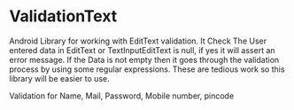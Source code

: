 # ValidationText
Android Library for working with EditText validation.
It Check The User entered data in EditText or TextInputEditText is null, if yes it will assert an error message.
If the Data is not empty then it goes through the validation process by using some regular expressions.
These are tedious work so this library will be easier to use.

Validation for
Name, Mail, Password, Mobile number, pincode

